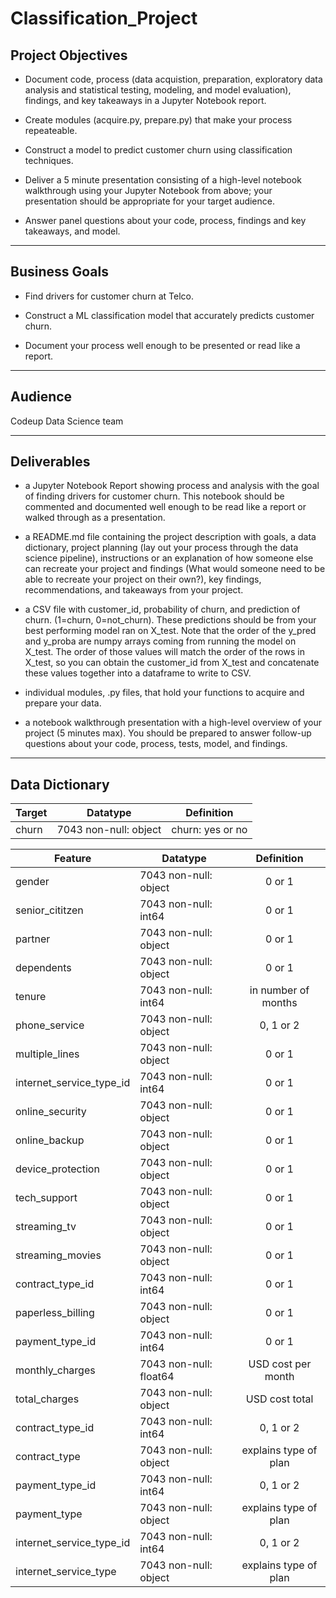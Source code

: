 # Classification_Project


## Project Objectives

- Document code, process (data acquistion, preparation, exploratory data analysis and statistical testing, modeling, and model evaluation), findings, and key takeaways in a Jupyter Notebook report.

- Create modules (acquire.py, prepare.py) that make your process repeateable.

- Construct a model to predict customer churn using classification techniques.

- Deliver a 5 minute presentation consisting of a high-level notebook walkthrough using your Jupyter Notebook from above; your presentation should be appropriate for your target audience.

- Answer panel questions about your code, process, findings and key takeaways, and model.

___________________________________________________________________________________

## Business Goals

- Find drivers for customer churn at Telco.

- Construct a ML classification model that accurately predicts customer churn.

- Document your process well enough to be presented or read like a report.

___________________________________________________________________________________

## Audience

Codeup Data Science team

___________________________________________________________________________________

## Deliverables


- a Jupyter Notebook Report showing process and analysis with the goal of finding drivers for customer churn. This notebook should be commented and documented well enough to be read like a report or walked through as a presentation.

- a README.md file containing the project description with goals, a data dictionary, project planning (lay out your process through the data science pipeline), instructions or an explanation of how someone else can recreate your project and findings (What would someone need to be able to recreate your project on their own?), key findings, recommendations, and takeaways from your project.

- a CSV file with customer_id, probability of churn, and prediction of churn. (1=churn, 0=not_churn). These predictions should be from your best performing model ran on X_test. Note that the order of the y_pred and y_proba are numpy arrays coming from running the model on X_test. The order of those values will match the order of the rows in X_test, so you can obtain the customer_id from X_test and concatenate these values together into a dataframe to write to CSV.

- individual modules, .py files, that hold your functions to acquire and prepare your data.

- a notebook walkthrough presentation with a high-level overview of your project (5 minutes max). You should be prepared to answer follow-up questions about your code, process, tests, model, and findings.

___________________________________________________________________________________

## Data Dictionary

| Target |       Datatype        |    Definition    |
|--------|-----------------------|------------------|
| churn  | 7043 non-null: object | churn: yes or no |


| Feature                 |       Datatype        |    Definition      |
|-------------------------|-----------------------|:------------------:|
|gender                   |7043 non-null: object  |     0 or 1         |
|senior_cititzen	      |7043 non-null: int64   |0 or 1
|partner	              |7043 non-null: object  |0 or 1
|dependents	              |7043 non-null: object  |0 or 1
|tenure	                  |7043 non-null: int64   |in number of months
|phone_service	          |7043 non-null: object  |0, 1 or 2
|multiple_lines	          |7043 non-null: object  |0 or 1
|internet_service_type_id |7043 non-null: int64   |0 or 1
|online_security	      |7043 non-null: object  |0 or 1
|online_backup	          |7043 non-null: object  |0 or 1
|device_protection	      |7043 non-null: object  |0 or 1
|tech_support	          |7043 non-null: object  |0 or 1
|streaming_tv	          |7043 non-null: object  |0 or 1
|streaming_movies	      |7043 non-null: object  |0 or 1
|contract_type_id	      |7043 non-null: int64   |0 or 1
|paperless_billing	      |7043 non-null: object  |0 or 1
|payment_type_id	      |7043 non-null: int64   |0 or 1
|monthly_charges	      |7043 non-null: float64 |USD cost per month
|total_charges	          |7043 non-null: object  |USD cost total
|contract_type_id	      |7043 non-null: int64   |0, 1 or 2
|contract_type	          |7043 non-null: object  |explains type of plan
|payment_type_id	      |7043 non-null: int64   |0, 1 or 2
|payment_type	          |7043 non-null: object  |explains type of plan
|internet_service_type_id |7043 non-null: int64   |0, 1 or 2
|internet_service_type	  |7043 non-null: object  |explains type of plan


